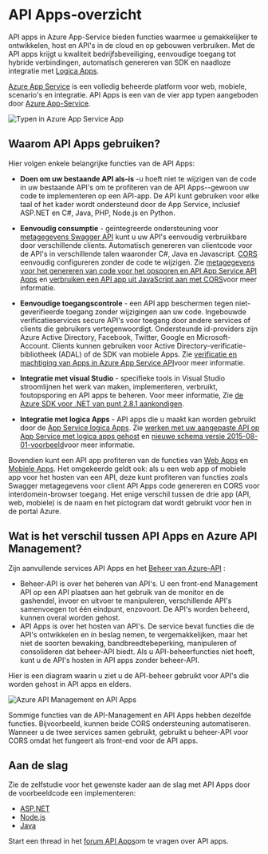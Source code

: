 <properties 
    pageTitle="Inleiding API Apps | Microsoft Azure" 
    description="Informatie over hoe Azure App Service helpt u ontwikkelt, host en RESTful API's in beslag nemen." 
    services="app-service\api" 
    documentationCenter=".net" 
    authors="tdykstra" 
    manager="wpickett" 
    editor=""/>

<tags 
    ms.service="app-service-api" 
    ms.workload="web" 
    ms.tgt_pltfrm="na" 
    ms.devlang="na" 
    ms.topic="get-started-article" 
    ms.date="08/23/2016" 
    ms.author="rachelap"/>

# <a name="api-apps-overview"></a>API Apps-overzicht

API apps in Azure App-Service bieden functies waarmee u gemakkelijker te ontwikkelen, host en API's in de cloud en op gebouwen verbruiken. Met de API apps krijgt u kwaliteit bedrijfsbeveiliging, eenvoudige toegang tot hybride verbindingen, automatisch genereren van SDK en naadloze integratie met [Logica Apps](../app-service-logic/app-service-logic-what-are-logic-apps.md).

[Azure App Service](../app-service/app-service-value-prop-what-is.md) is een volledig beheerde platform voor web, mobiele, scenario's en integratie. API Apps is een van de vier app typen aangeboden door [Azure App-Service](../app-service/app-service-value-prop-what-is.md).

![Typen in Azure App Service App](./media/app-service-api-apps-why-best-platform/appservicesuite.png)

## <a name="why-use-api-apps"></a>Waarom API Apps gebruiken?

Hier volgen enkele belangrijke functies van de API Apps:

- **Doen om uw bestaande API als-is** -u hoeft niet te wijzigen van de code in uw bestaande API's om te profiteren van de API Apps--gewoon uw code te implementeren op een API-app. De API kunt gebruiken voor elke taal of het kader wordt ondersteund door de App Service, inclusief ASP.NET en C#, Java, PHP, Node.js en Python.

- **Eenvoudig consumptie** - geïntegreerde ondersteuning voor [metagegevens Swagger API](http://swagger.io/) kunt u uw API's eenvoudig verbruikbare door verschillende clients.  Automatisch genereren van clientcode voor de API's in verschillende talen waaronder C#, Java en Javascript. [CORS](app-service-api-cors-consume-javascript.md) eenvoudig configureren zonder de code te wijzigen. Zie [metagegevens voor het genereren van code voor het opsporen en API App Service API Apps](app-service-api-metadata.md) en [verbruiken een API app uit JavaScript aan met CORS](app-service-api-cors-consume-javascript.md)voor meer informatie. 

- **Eenvoudige toegangscontrole** - een API app beschermen tegen niet-geverifieerde toegang zonder wijzigingen aan uw code. Ingebouwde verificatieservices secure API's voor toegang door andere services of clients die gebruikers vertegenwoordigt. Ondersteunde id-providers zijn Azure Active Directory, Facebook, Twitter, Google en Microsoft-Account. Clients kunnen gebruiken voor Active Directory-verificatie-bibliotheek (ADAL) of de SDK van mobiele Apps. Zie [verificatie en machtiging van Apps in Azure App Service API](app-service-api-authentication.md)voor meer informatie.

- **Integratie met visual Studio** - specifieke tools in Visual Studio stroomlijnen het werk van maken, implementeren, verbruikt, foutopsporing en API apps te beheren. Voor meer informatie, Zie [de Azure SDK voor .NET van punt 2.8.1 aankondigen](/blog/announcing-azure-sdk-2-8-1-for-net/).

- **Integratie met logica Apps** - API apps die u maakt kan worden gebruikt door de [App Service logica Apps](../app-service-logic/app-service-logic-what-are-logic-apps.md).  Zie [werken met uw aangepaste API op App Service met logica apps gehost](../app-service-logic/app-service-logic-custom-hosted-api.md) en [nieuwe schema versie 2015-08-01-voorbeeld](../app-service-logic/app-service-logic-schema-2015-08-01.md)voor meer informatie.

Bovendien kunt een API app profiteren van de functies van [Web Apps](../app-service-web/app-service-web-overview.md) en [Mobiele Apps](../app-service-mobile/app-service-mobile-value-prop.md). Het omgekeerde geldt ook: als u een web app of mobiele app voor het hosten van een API, deze kunt profiteren van functies zoals Swagger metagegevens voor client API Apps code genereren en CORS voor interdomein-browser toegang. Het enige verschil tussen de drie app (API, web, mobiele) is de naam en het pictogram dat wordt gebruikt voor hen in de portal Azure.

## <a name="whats-the-difference-between-api-apps-and-azure-api-management"></a>Wat is het verschil tussen API Apps en Azure API Management?

Zijn aanvullende services API Apps en het [Beheer van Azure-API](../api-management/api-management-key-concepts.md) :

* Beheer-API is over het beheren van API's. U een front-end Management API op een API plaatsen aan het gebruik van de monitor en de gashendel, invoer en uitvoer te manipuleren, verschillende API's samenvoegen tot één eindpunt, enzovoort. De API's worden beheerd, kunnen overal worden gehost.
* API Apps is over het hosten van API's. De service bevat functies die de API's ontwikkelen en in beslag nemen, te vergemakkelijken, maar het niet de soorten bewaking, bandbreedtebeperking, manipuleren of consolideren dat beheer-API biedt. Als u API-beheerfuncties niet hoeft, kunt u de API's hosten in API apps zonder beheer-API.

Hier is een diagram waarin u ziet u de API-beheer gebruikt voor API's die worden gehost in API apps en elders.

![Azure API Management en API Apps](./media/app-service-api-apps-why-best-platform/apia-apim.png)

Sommige functies van de API-Management en API Apps hebben dezelfde functies.  Bijvoorbeeld, kunnen beide CORS ondersteuning automatiseren. Wanneer u de twee services samen gebruikt, gebruikt u beheer-API voor CORS omdat het fungeert als front-end voor de API apps. 

## <a name="getting-started"></a>Aan de slag

Zie de zelfstudie voor het gewenste kader aan de slag met API Apps door de voorbeeldcode een implementeren:

* [ASP.NET](app-service-api-dotnet-get-started.md) 
* [Node.js](app-service-api-nodejs-api-app.md) 
* [Java](app-service-api-java-api-app.md) 

Start een thread in het [forum API Apps](https://social.msdn.microsoft.com/Forums/en-US/home?forum=AzureAPIApps)om te vragen over API apps. 
